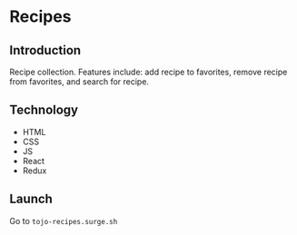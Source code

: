 # Recipes

## Introduction

Recipe collection. Features include: add recipe to favorites, remove recipe from favorites, and search for recipe.

## Technology

*   HTML
*   CSS
*   JS
*   React
*   Redux

## Launch

Go to `tojo-recipes.surge.sh`

